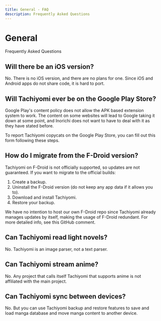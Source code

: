 ```yaml
---
title: General - FAQ
description: Frequently Asked Questions
---
```


# General
Frequently Asked Questions

## Will there be an iOS version?
No.
There is no iOS version, and there are no plans for one.
Since iOS and Android apps do not share code, it is hard to port.

## Will Tachiyomi ever be on the Google Play Store?
Google Play's content policy does not allow the APK based extension system to work.
The content on some websites will lead to Google taking it down at some point, and Inorichi does not want to have to deal with it as they have stated before.

To report Tachiyomi copycats on the Google Play Store, you can fill out this form following these steps.

## How do I migrate from the F-Droid version?
Tachiyomi on F-Droid is not officially supported, so updates are not guaranteed.
If you want to migrate to the official builds:

1. Create a backup.
1. Uninstall the F-Droid version (do not keep any app data if it allows you to).
1. Download and install Tachiyomi.
1. Restore your backup.

We have no intention to host our own F-Droid repo since Tachiyomi already manages updates by itself, making the usage of F-Droid redundant.
For more detailed info, see this GitHub comment.

## Can Tachiyomi read light novels?
No.
Tachiyomi is an image parser, not a text parser.

## Can Tachiyomi stream anime?
No.
Any project that calls itself Tachiyomi that supports anime is not affiliated with the main project.

## Can Tachiyomi sync between devices?
No.
But you can use Tachiyomi backup and restore features to save and load manga database and move manga content to another device.
